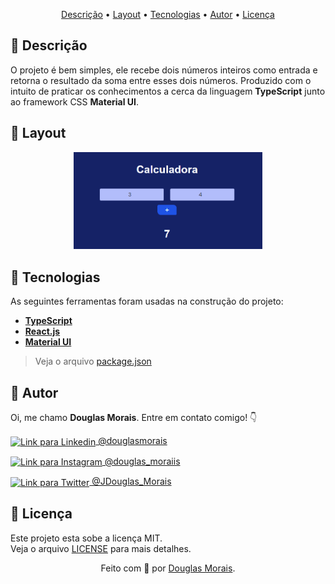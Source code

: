 &NewLine;


<p align="center">
 <a href="#-descrição">Descrição</a> •
 <a href="#-layout">Layout</a> • 
 <a href="#-tecnologias">Tecnologias</a> • 
 <a href="#-autor">Autor</a> • 
 <a href="#-licença">Licença</a>
</p>

## 📝 Descrição

O projeto é bem simples, ele recebe dois números inteiros como entrada e retorna o resultado da soma entre esses dois números. Produzido com o intuito de praticar os conhecimentos a cerca da linguagem **TypeScript** junto ao framework CSS **Material UI**.

## 🎨 Layout

<p align="center">
    <img src=".github/banner.png" height="50%" width="60%" alt="Banner Sign In do Google" />
</p>

## 🚀 Tecnologias

As seguintes ferramentas foram usadas na construção do projeto:

- **[TypeScript](https://www.typescriptlang.org/)**
- **[React.js](https://reactjs.org/)**
- **[Material UI](https://ejs.co/)**

> Veja o arquivo [package.json](package.json)

## 🦸 Autor

Oi, me chamo **Douglas Morais**. Entre em contato comigo! 👇 
<p align="left">
	<a href="https://linkedin.com/in/douglasmorais" target="_blank"><img align="center" 
		     src="https://github.com/DouglasMoraiis/SocialMediaIcons/blob/8cd452968617a9483d3c5c47d90909fb283619aa/Linkedin.svg" 	
		     alt="Link para Linkedin" height="25" width="40" 
	/> @douglasmorais</a>
</p>
<p>
	<a href="https://www.instagram.com/douglas_moraiis/" target="_blank"><img align="center" 
		     src="https://github.com/DouglasMoraiis/SocialMediaIcons/blob/8cd452968617a9483d3c5c47d90909fb283619aa/Instagram.svg" 	
		     alt="Link para Instagram" height="27" width="40" 
		/> @douglas_moraiis</a>
</p>
<p>
	<a href="https://twitter.com/JDouglas_Morais" target="_blank"><img align="center" 
		     src="https://github.com/DouglasMoraiis/SocialMediaIcons/blob/8cd452968617a9483d3c5c47d90909fb283619aa/Twitter.svg" 	
		     alt="Link para Twitter" height="25.2" width="40" 
		/> @JDouglas_Morais</a>
</p>

## 📝 Licença

Este projeto esta sobe a licença MIT. </br>
Veja o arquivo [LICENSE](.github/LICENSE) para mais detalhes.

<p align="center">Feito com 💙 por <a href="https://www.linkedin.com/in/douglasmorais">Douglas Morais</a>.</p> 
